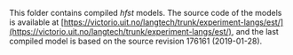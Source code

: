 This folder contains compiled _hfst_ models. The source code of the models is available at [https://victorio.uit.no/langtech/trunk/experiment-langs/est/](https://victorio.uit.no/langtech/trunk/experiment-langs/est/), and the last compiled model is based on the source revision 176161 (2019-01-28).